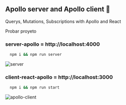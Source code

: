## Apollo server and Apollo client 🚀

Querys, Mutations, Subscriptions with Apollo and React

Probar proyeto

### server-apollo = http://localhost:4000

```bash
  npm i && npm run server
```

![server](https://user-images.githubusercontent.com/38017835/87908840-bc046d80-ca2c-11ea-82ee-1a782386d3df.PNG)


### client-react-apollo = http://localhost:3000

```bash
  npm i && npm run start
```

![apollo-client](https://user-images.githubusercontent.com/38017835/87908670-747de180-ca2c-11ea-9b53-c9930811839b.PNG)